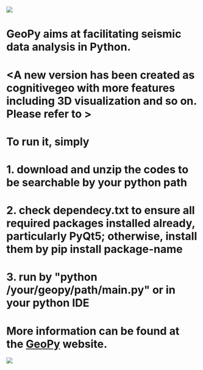 # ![](https://github.com/geopyteam/geopy/blob/master/logo.png)
# GeoPy aims at facilitating seismic data analysis in Python.
# <A new version has been created as cognitivegeo with more features including 3D visualization and so on. Please refer to >
# To run it, simply
#     1. download and unzip the codes to be searchable by your python path
#     2. check dependecy.txt to ensure all required packages installed already, particularly PyQt5; otherwise, install them by pip install package-name
#     3. run by "python /your/geopy/path/main.py" or in your python IDE
# More information can be found at the [GeoPy](https://geopyinfo.wixsite.com/geopy) website.
![](https://github.com/haibindi/geopy/blob/master/snapshot.png)

